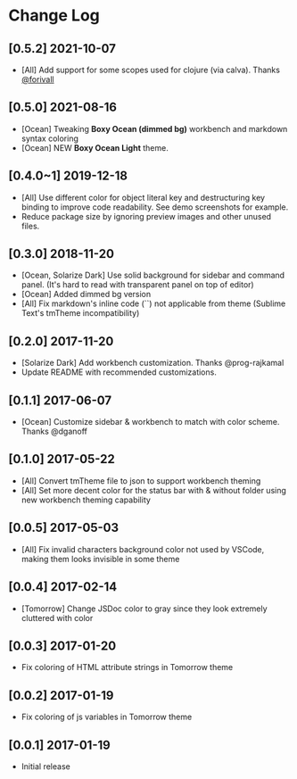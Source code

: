 # Change Log

## [0.5.2] 2021-10-07

- [All] Add support for some scopes used for clojure (via calva). Thanks [@forivall](https://github.com/forivall)

## [0.5.0] 2021-08-16

- [Ocean] Tweaking **Boxy Ocean (dimmed bg)** workbench and markdown syntax coloring
- [Ocean] NEW **Boxy Ocean Light** theme.

## [0.4.0~1] 2019-12-18

- [All] Use different color for object literal key and destructuring key binding to improve code readability. See demo screenshots for example.
- Reduce package size by ignoring preview images and other unused files.

## [0.3.0] 2018-11-20

- [Ocean, Solarize Dark] Use solid background for sidebar and command panel. (It's hard to read with transparent panel on top of editor)
- [Ocean] Added dimmed bg version
- [All] Fix markdown's inline code (\`\`) not applicable from theme (Sublime Text's tmTheme incompatibility)

## [0.2.0] 2017-11-20

- [Solarize Dark] Add workbench customization. Thanks @prog-rajkamal
- Update README with recommended customizations.

## [0.1.1] 2017-06-07

- [Ocean] Customize sidebar & workbench to match with color scheme. Thanks @dganoff

## [0.1.0] 2017-05-22

- [All] Convert tmTheme file to json to support workbench theming
- [All] Set more decent color for the status bar with & without folder using new workbench theming capability

## [0.0.5] 2017-05-03

- [All] Fix invalid characters background color not used by VSCode, making them looks invisible in some theme

## [0.0.4] 2017-02-14

- [Tomorrow] Change JSDoc color to gray since they look extremely cluttered with color

## [0.0.3] 2017-01-20

- Fix coloring of HTML attribute strings in Tomorrow theme

## [0.0.2] 2017-01-19

- Fix coloring of js variables in Tomorrow theme

## [0.0.1] 2017-01-19

- Initial release
